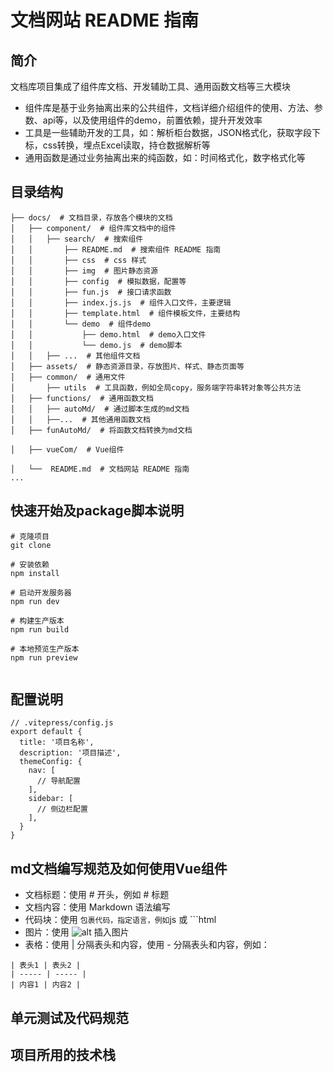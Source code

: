 # 文档网站 README 指南

## 简介
文档库项目集成了组件库文档、开发辅助工具、通用函数文档等三大模块
- 组件库是基于业务抽离出来的公共组件，文档详细介绍组件的使用、方法、参数、api等，以及使用组件的demo，前置依赖，提升开发效率
- 工具是一些辅助开发的工具，如：解析柜台数据，JSON格式化，获取字段下标，css转换，埋点Excel读取，持仓数据解析等
- 通用函数是通过业务抽离出来的纯函数，如：时间格式化，数字格式化等

## 目录结构
```
├── docs/  # 文档目录，存放各个模块的文档
│   ├── component/  # 组件库文档中的组件
│   │   ├── search/  # 搜索组件
│   │       ├── README.md  # 搜索组件 README 指南
│   │       ├── css  # css 样式
│   │       ├── img  # 图片静态资源
│   │       ├── config  # 模拟数据，配置等
│   │       ├── fun.js  # 接口请求函数
│   │       ├── index.js.js  # 组件入口文件，主要逻辑
│   │       ├── template.html  # 组件模板文件，主要结构
│   │       └── demo  # 组件demo
│   │           ├── demo.html  # demo入口文件
│   │           └── demo.js  # demo脚本
│   │   ├── ...  # 其他组件文档
│   ├── assets/  # 静态资源目录，存放图片、样式、静态页面等
│   ├── common/  # 通用文件
│       ├── utils  # 工具函数，例如全局copy，服务端字符串转对象等公共方法 
│   ├── functions/  # 通用函数文档
│   │   ├── autoMd/  # 通过脚本生成的md文档
│   │   ├──...  # 其他通用函数文档
│   ├── funAutoMd/  # 将函数文档转换为md文档

│   ├── vueCom/  # Vue组件

│   └──  README.md  # 文档网站 README 指南
...

```

## 快速开始及package脚本说明
```
# 克隆项目
git clone 

# 安装依赖
npm install

# 启动开发服务器
npm run dev

# 构建生产版本
npm run build

# 本地预览生产版本
npm run preview


```

## 配置说明
```
// .vitepress/config.js
export default {
  title: '项目名称',
  description: '项目描述',
  themeConfig: {
    nav: [
      // 导航配置
    ],
    sidebar: [
      // 侧边栏配置
    ],
  }
}
```

## md文档编写规范及如何使用Vue组件
- 文档标题：使用 # 开头，例如 # 标题
- 文档内容：使用 Markdown 语法编写
- 代码块：使用 ``` 包裹代码，指定语言，例如 ```js 或 ```html
- 图片：使用 ![alt](图片路径) 插入图片
- 表格：使用 | 分隔表头和内容，使用 - 分隔表头和内容，例如：
```
| 表头1 | 表头2 |
| ----- | ----- |
| 内容1 | 内容2 |
```
## 单元测试及代码规范


## 项目所用的技术栈